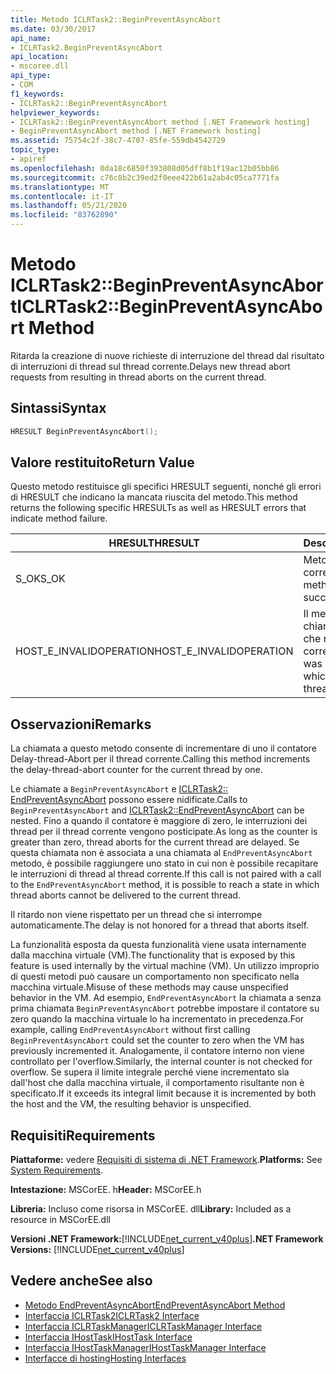 ```yaml
---
title: Metodo ICLRTask2::BeginPreventAsyncAbort
ms.date: 03/30/2017
api_name:
- ICLRTask2.BeginPreventAsyncAbort
api_location:
- mscoree.dll
api_type:
- COM
f1_keywords:
- ICLRTask2::BeginPreventAsyncAbort
helpviewer_keywords:
- ICLRTask2::BeginPreventAsyncAbort method [.NET Framework hosting]
- BeginPreventAsyncAbort method [.NET Framework hosting]
ms.assetid: 75754c2f-38c7-4707-85fe-559db4542729
topic_type:
- apiref
ms.openlocfilehash: 0da18c6850f393808d05dff8b1f19ac12b05bb86
ms.sourcegitcommit: c76c8b2c39ed2f0eee422b61a2ab4c05ca7771fa
ms.translationtype: MT
ms.contentlocale: it-IT
ms.lasthandoff: 05/21/2020
ms.locfileid: "83762890"
---
```

# <a name="iclrtask2beginpreventasyncabort-method"></a><span data-ttu-id="28ff7-102">Metodo ICLRTask2::BeginPreventAsyncAbort</span><span class="sxs-lookup"><span data-stu-id="28ff7-102">ICLRTask2::BeginPreventAsyncAbort Method</span></span>
<span data-ttu-id="28ff7-103">Ritarda la creazione di nuove richieste di interruzione del thread dal risultato di interruzioni di thread sul thread corrente.</span><span class="sxs-lookup"><span data-stu-id="28ff7-103">Delays new thread abort requests from resulting in thread aborts on the current thread.</span></span>  
  
## <a name="syntax"></a><span data-ttu-id="28ff7-104">Sintassi</span><span class="sxs-lookup"><span data-stu-id="28ff7-104">Syntax</span></span>  
  
```cpp  
HRESULT BeginPreventAsyncAbort();  
```  
  
## <a name="return-value"></a><span data-ttu-id="28ff7-105">Valore restituito</span><span class="sxs-lookup"><span data-stu-id="28ff7-105">Return Value</span></span>  
 <span data-ttu-id="28ff7-106">Questo metodo restituisce gli specifici HRESULT seguenti, nonché gli errori di HRESULT che indicano la mancata riuscita del metodo.</span><span class="sxs-lookup"><span data-stu-id="28ff7-106">This method returns the following specific HRESULTs as well as HRESULT errors that indicate method failure.</span></span>  
  
|<span data-ttu-id="28ff7-107">HRESULT</span><span class="sxs-lookup"><span data-stu-id="28ff7-107">HRESULT</span></span>|<span data-ttu-id="28ff7-108">Descrizione</span><span class="sxs-lookup"><span data-stu-id="28ff7-108">Description</span></span>|  
|-------------|-----------------|  
|<span data-ttu-id="28ff7-109">S_OK</span><span class="sxs-lookup"><span data-stu-id="28ff7-109">S_OK</span></span>|<span data-ttu-id="28ff7-110">Metodo completato correttamente.</span><span class="sxs-lookup"><span data-stu-id="28ff7-110">The method completed successfully.</span></span>|  
|<span data-ttu-id="28ff7-111">HOST_E_INVALIDOPERATION</span><span class="sxs-lookup"><span data-stu-id="28ff7-111">HOST_E_INVALIDOPERATION</span></span>|<span data-ttu-id="28ff7-112">Il metodo è stato chiamato su un thread che non è il thread corrente.</span><span class="sxs-lookup"><span data-stu-id="28ff7-112">The method was called on a thread which is not the current thread.</span></span>|  
  
## <a name="remarks"></a><span data-ttu-id="28ff7-113">Osservazioni</span><span class="sxs-lookup"><span data-stu-id="28ff7-113">Remarks</span></span>  
 <span data-ttu-id="28ff7-114">La chiamata a questo metodo consente di incrementare di uno il contatore Delay-thread-Abort per il thread corrente.</span><span class="sxs-lookup"><span data-stu-id="28ff7-114">Calling this method increments the delay-thread-abort counter for the current thread by one.</span></span>  
  
 <span data-ttu-id="28ff7-115">Le chiamate a `BeginPreventAsyncAbort` e [ICLRTask2:: EndPreventAsyncAbort](iclrtask2-endpreventasyncabort-method.md) possono essere nidificate.</span><span class="sxs-lookup"><span data-stu-id="28ff7-115">Calls to `BeginPreventAsyncAbort` and [ICLRTask2::EndPreventAsyncAbort](iclrtask2-endpreventasyncabort-method.md) can be nested.</span></span> <span data-ttu-id="28ff7-116">Fino a quando il contatore è maggiore di zero, le interruzioni dei thread per il thread corrente vengono posticipate.</span><span class="sxs-lookup"><span data-stu-id="28ff7-116">As long as the counter is greater than zero, thread aborts for the current thread are delayed.</span></span> <span data-ttu-id="28ff7-117">Se questa chiamata non è associata a una chiamata al `EndPreventAsyncAbort` metodo, è possibile raggiungere uno stato in cui non è possibile recapitare le interruzioni di thread al thread corrente.</span><span class="sxs-lookup"><span data-stu-id="28ff7-117">If this call is not paired with a call to the `EndPreventAsyncAbort` method, it is possible to reach a state in which thread aborts cannot be delivered to the current thread.</span></span>  
  
 <span data-ttu-id="28ff7-118">Il ritardo non viene rispettato per un thread che si interrompe automaticamente.</span><span class="sxs-lookup"><span data-stu-id="28ff7-118">The delay is not honored for a thread that aborts itself.</span></span>  
  
 <span data-ttu-id="28ff7-119">La funzionalità esposta da questa funzionalità viene usata internamente dalla macchina virtuale (VM).</span><span class="sxs-lookup"><span data-stu-id="28ff7-119">The functionality that is exposed by this feature is used internally by the virtual machine (VM).</span></span> <span data-ttu-id="28ff7-120">Un utilizzo improprio di questi metodi può causare un comportamento non specificato nella macchina virtuale.</span><span class="sxs-lookup"><span data-stu-id="28ff7-120">Misuse of these methods may cause unspecified behavior in the VM.</span></span> <span data-ttu-id="28ff7-121">Ad esempio, `EndPreventAsyncAbort` la chiamata a senza prima chiamata `BeginPreventAsyncAbort` potrebbe impostare il contatore su zero quando la macchina virtuale lo ha incrementato in precedenza.</span><span class="sxs-lookup"><span data-stu-id="28ff7-121">For example, calling `EndPreventAsyncAbort` without first calling `BeginPreventAsyncAbort` could set the counter to zero when the VM has previously incremented it.</span></span> <span data-ttu-id="28ff7-122">Analogamente, il contatore interno non viene controllato per l'overflow.</span><span class="sxs-lookup"><span data-stu-id="28ff7-122">Similarly, the internal counter is not checked for overflow.</span></span> <span data-ttu-id="28ff7-123">Se supera il limite integrale perché viene incrementato sia dall'host che dalla macchina virtuale, il comportamento risultante non è specificato.</span><span class="sxs-lookup"><span data-stu-id="28ff7-123">If it exceeds its integral limit because it is incremented by both the host and the VM, the resulting behavior is unspecified.</span></span>  
  
## <a name="requirements"></a><span data-ttu-id="28ff7-124">Requisiti</span><span class="sxs-lookup"><span data-stu-id="28ff7-124">Requirements</span></span>  
 <span data-ttu-id="28ff7-125">**Piattaforme:** vedere [Requisiti di sistema di .NET Framework](../../get-started/system-requirements.md).</span><span class="sxs-lookup"><span data-stu-id="28ff7-125">**Platforms:** See [System Requirements](../../get-started/system-requirements.md).</span></span>  
  
 <span data-ttu-id="28ff7-126">**Intestazione:** MSCorEE. h</span><span class="sxs-lookup"><span data-stu-id="28ff7-126">**Header:** MSCorEE.h</span></span>  
  
 <span data-ttu-id="28ff7-127">**Libreria:** Incluso come risorsa in MSCorEE. dll</span><span class="sxs-lookup"><span data-stu-id="28ff7-127">**Library:** Included as a resource in MSCorEE.dll</span></span>  
  
 <span data-ttu-id="28ff7-128">**Versioni .NET Framework:**[!INCLUDE[net_current_v40plus](../../../../includes/net-current-v40plus-md.md)]</span><span class="sxs-lookup"><span data-stu-id="28ff7-128">**.NET Framework Versions:** [!INCLUDE[net_current_v40plus](../../../../includes/net-current-v40plus-md.md)]</span></span>  
  
## <a name="see-also"></a><span data-ttu-id="28ff7-129">Vedere anche</span><span class="sxs-lookup"><span data-stu-id="28ff7-129">See also</span></span>

- [<span data-ttu-id="28ff7-130">Metodo EndPreventAsyncAbort</span><span class="sxs-lookup"><span data-stu-id="28ff7-130">EndPreventAsyncAbort Method</span></span>](iclrtask2-endpreventasyncabort-method.md)
- [<span data-ttu-id="28ff7-131">Interfaccia ICLRTask2</span><span class="sxs-lookup"><span data-stu-id="28ff7-131">ICLRTask2 Interface</span></span>](iclrtask2-interface.md)
- [<span data-ttu-id="28ff7-132">Interfaccia ICLRTaskManager</span><span class="sxs-lookup"><span data-stu-id="28ff7-132">ICLRTaskManager Interface</span></span>](iclrtaskmanager-interface.md)
- [<span data-ttu-id="28ff7-133">Interfaccia IHostTask</span><span class="sxs-lookup"><span data-stu-id="28ff7-133">IHostTask Interface</span></span>](ihosttask-interface.md)
- [<span data-ttu-id="28ff7-134">Interfaccia IHostTaskManager</span><span class="sxs-lookup"><span data-stu-id="28ff7-134">IHostTaskManager Interface</span></span>](ihosttaskmanager-interface.md)
- [<span data-ttu-id="28ff7-135">Interfacce di hosting</span><span class="sxs-lookup"><span data-stu-id="28ff7-135">Hosting Interfaces</span></span>](hosting-interfaces.md)
